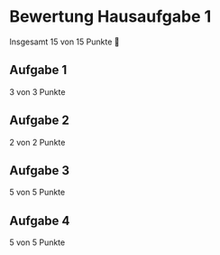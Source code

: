 # Bewertung Hausaufgabe 1

Insgesamt 15 von 15 Punkte 🎉

## Aufgabe 1

3 von 3 Punkte

## Aufgabe 2

2 von 2 Punkte

## Aufgabe 3

5 von 5 Punkte

## Aufgabe 4

5 von 5 Punkte
